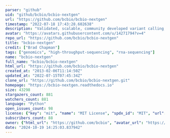 ```yaml
---
parser: "github"
uid: "github/bcbio/bcbio-nextgen"
url: "https://github.com/bcbio/bcbio-nextgen"
timestamp: "2022-07-18 17:43:28.602638"
description: "Validated, scalable, community developed variant calling, RNA-seq and small RNA analysis"
avatar: "https://avatars.githubusercontent.com/u/14271794?v=4"
repo_url: "https://github.com/bcbio/bcbio-nextgen"
title: "bcbio‑nextgen"
credit: ["Brad Chapman"]
tags: ["genomics", "high-throughput-sequencing", "rna-sequencing"]
name: "bcbio-nextgen"
full_name: "bcbio/bcbio-nextgen"
html_url: "https://github.com/bcbio/bcbio-nextgen"
created_at: "2013-02-06T11:14:50Z"
updated_at: "2022-07-15T07:45:34Z"
clone_url: "https://github.com/bcbio/bcbio-nextgen.git"
homepage: "https://bcbio-nextgen.readthedocs.io"
size: 43298
stargazers_count: 881
watchers_count: 881
language: "Python"
open_issues_count: 98
license: {"key": "mit", "name": "MIT License", "spdx_id": "MIT", "url": "https://api.github.com/licenses/mit", "node_id": "MDc6TGljZW5zZTEz"}
subscribers_count: 88
owner: {"html_url": "https://github.com/bcbio", "avatar_url": "https://avatars.githubusercontent.com/u/14271794?v=4", "login": "bcbio", "type": "Organization"}
date: "2024-10-19 14:25:03.837942"
---
```

